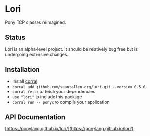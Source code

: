 # Lori

Pony TCP classes reimagined.

## Status

Lori is an alpha-level project. It should be relatively bug free but is undergoing extensive changes.

## Installation

* Install [corral](https://github.com/ponylang/corral)
* `corral add github.com/seantallen-org/lori.git --version 0.5.0`
* `corral fetch` to fetch your dependencies
* `use "lori"` to include this package
* `corral run -- ponyc` to compile your application

## API Documentation

[https://ponylang.github.io/lori/](https://ponylang.github.io/lori/)
